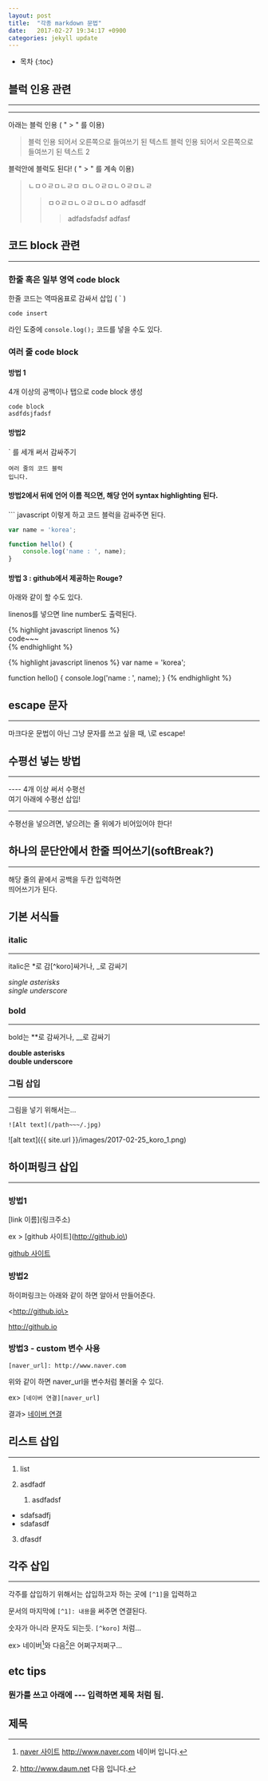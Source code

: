 ```yaml
---
layout: post
title:  "각종 markdown 문법"
date:   2017-02-27 19:34:17 +0900
categories: jekyll update
---
```



* 목차
{:toc}



## 블럭 인용 관련

------------------------------------------------

----

아래는 블럭 인용  (  " > " 를 이용)
> 블럭 인용 되어서 오른쪽으로 들여쓰기 된 텍스트
> 블럭 인용 되어서 오른쪽으로 들여쓰기 된 텍스트 2

블럭안에 블럭도 된다! ( " > " 를 계속 이용)
> ㄴㅁㅇㄹㅁㄴㄹㅁ
> ㅁㄴㅇㄹㅁㄴㅇㄹㅁㄴㄹ
> >ㅁㅇㄹㅁㄴㅇㄹㅁㄴㅁㅇ
> >adfasdf
> >>adfadsfadsf
> >>adfasf
>

## 코드 block 관련

------------------------------------------------

### 한줄 혹은 일부 영역 code block

한줄 코드는 역따옴표로 감싸서 삽입 ( ` )

`code insert`

라인 도중에 `console.log();` 코드를 넣을 수도 있다.

### 여러 줄 code block

#### 방법 1

4개 이상의 공백이나 탭으로 code block 생성

    code block
    asdfdsjfadsf


#### 방법2

` 를 세개 써서 감싸주기

```
여러 줄의 코드 블럭
입니다.
```



#### 방법2에서 뒤에 언어 이름 적으면, 해당 언어 syntax highlighting 된다.

\``` javascript 이렇게 하고 코드 블럭을 감싸주면 된다.

``` javascript
var name = 'korea';

function hello() {
    console.log('name : ', name);
}
```

#### 방법 3 : github에서 제공하는 Rouge?

아래와 같이 할 수도 있다.

linenos를 넣으면 line number도 출력된다.

\{\% highlight javascript linenos \%\}  
code~~~  
\{\% endhighlight \%\}

{% highlight javascript linenos %}
var name = 'korea';

function hello() {
    console.log('name : ', name);
}
{% endhighlight %}

## escape 문자

------------------------------------------------

마크다운 문법이 아닌 그냥 문자를 쓰고 싶을 때, \로 escape!


## 수평선 넣는 방법

------------------------------------------------

\-\-\-\- 4개 이상 써서 수평선  
여기 아래에 수평선 삽입!

----

수평선을 넣으려면, 넣으려는 줄 위에가 비어있어야 한다!



## 하나의 문단안에서 한줄 띄어쓰기(softBreak?)

------------------------------------------------

해당 줄의 끝에서 공백을 두칸 입력하면  
띄어쓰기가 된다.


## 기본 서식들

### italic

------------------------------------------------

italic은 \*로 감[^koro]싸거나, \_로 감싸기


*single asterisks*  
_single underscore_

### bold

------------------------------------------------

bold는 \*\*로 감싸거나, \_\_로 감싸기

**double asterisks**  
__double underscore__



### 그림 삽입

------------------------------------------------


그림을 넣기 위해서는...

`![Alt text](/path~~~/.jpg)`

![alt text]({{ site.url }}/images/2017-02-25_koro_1.png)


## 하이퍼링크 삽입

------------------------------------------------

### 방법1

\[link 이름\]\(링크주소\)

ex > \[github 사이트\]\(http://github.io\)

[github 사이트](http://github.io)


### 방법2

하이퍼링크는 아래와 같이 하면 알아서 만들어준다.

\<http://github.io\>

<http://github.io>

### 방법3 - custom 변수 사용

`[naver_url]: http://www.naver.com`

위와 같이 하면 naver_url을 변수처럼 불러올 수 있다.

ex> `[네이버 연결][naver_url]`

결과> [네이버 연결][naver_url]



[naver_url]: http://www.naver.com



## 리스트 삽입

------------------------------------------------

1. list


2. asdfadf

    1. asdfadsf


- sdafsadfj
- sdafasdf

3. dfasdf

## 각주 삽입

------------------------------------------------

각주를 삽입하기 위해서는 삽입하고자 하는 곳에 `[^1]`을 입력하고

문서의 마지막에 `[^1]: 내용`을 써주면 연결된다.

숫자가 아니라 문자도 되는듯. `[^koro]` 처럼...

ex> 네이버[^1]와 다음[^2]은 어쩌구저쩌구...


## etc tips

### 뭔가를 쓰고 아래에 \-\-\- 입력하면 제목 처럼 됨.

제목
---



[^1]: [naver 사이트](http://www.naver.com) http://www.naver.com 네이버 입니다.
[^2]: http://www.daum.net 다음 입니다.
